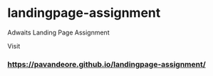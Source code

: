 # landingpage-assignment
Adwaits Landing Page Assignment

Visit <h3>https://pavandeore.github.io/landingpage-assignment/</h3>
